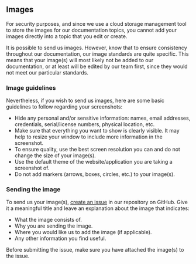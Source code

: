 ## Images

For security purposes, and since we use a cloud storage management tool to store the images for our documentation topics, you cannot add your images directly into a topic that you edit or create.  

It is possible to send us images. However, know that to ensure consistency throughout our documentation, our image standards are quite specific. This means that your image(s) will most likely not be added to our documentation, or at least will be edited by our team first, since they would not meet our particular standards.

### Image guidelines

Nevertheless, if you wish to send us images, here are some basic guidelines to follow regarding your screenshots:  
* Hide any personal and/or sensitive information: names, email addresses, credentials, serial/license numbers, physical location, etc.
* Make sure that everything you want to show is clearly visible. It may help to resize your window to include more information in the screenshot.
* To ensure quality, use the best screen resolution you can and do not change the size of your image(s).
* Use the default theme of the website/application you are taking a screenshot of.
* Do not add markers (arrows, boxes, circles, etc.) to your image(s).

### Sending the image

To send us your image(s), [create an issue](https://github.com/Devolutions/doc/issues) in our repository on GitHub. Give it a meaningful title and leave an explanation about the image that indicates:

* What the image consists of.
* Why you are sending the image.
* Where you would like us to add the image (if applicable).
* Any other information you find useful.

Before submitting the issue, make sure you have attached the image(s) to the issue.
